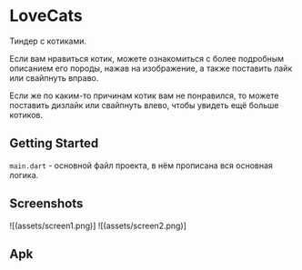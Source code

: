 # LoveCats

Тиндер с котиками.  

Если вам нравиться котик, можете ознакомиться с более подробным описанием его породы,
нажав на изображение, а также поставить лайк или свайпнуть вправо.  

Если же по каким-то причинам котик вам не понравился, то можете поставить дизлайк или свайпнуть влево, 
чтобы увидеть ещё больше котиков.

## Getting Started

`main.dart` - основной файл проекта, в нём прописана вся основная логика.

## Screenshots

![(assets/screen1.png)]
![(assets/screen2.png)]

## Apk


